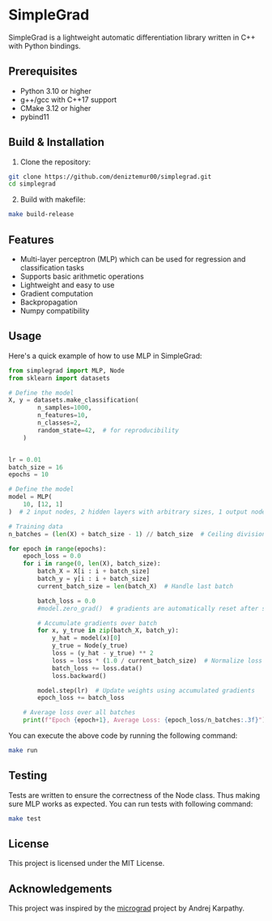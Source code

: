 # SimpleGrad

SimpleGrad is a lightweight automatic differentiation library written in C++ with Python bindings.

## Prerequisites

- Python 3.10 or higher
- g++/gcc with C++17 support
- CMake 3.12 or higher
- pybind11

## Build & Installation

1. Clone the repository:
```bash
git clone https://github.com/deniztemur00/simplegrad.git
cd simplegrad
```
2. Build with makefile:
```bash
make build-release
```
## Features

- Multi-layer perceptron (MLP) which can be used for regression and classification tasks
- Supports basic arithmetic operations
- Lightweight and easy to use
- Gradient computation
- Backpropagation
- Numpy compatibility


## Usage

Here's a quick example of how to use MLP in SimpleGrad:

```python
from simplegrad import MLP, Node
from sklearn import datasets

# Define the model
X, y = datasets.make_classification(
        n_samples=1000,
        n_features=10,
        n_classes=2,
        random_state=42,  # for reproducibility
    )


lr = 0.01
batch_size = 16
epochs = 10

# Define the model
model = MLP(
    10, [12, 1]
)  # 2 input nodes, 2 hidden layers with arbitrary sizes, 1 output node

# Training data
n_batches = (len(X) + batch_size - 1) // batch_size  # Ceiling division

for epoch in range(epochs):
    epoch_loss = 0.0
    for i in range(0, len(X), batch_size):
        batch_X = X[i : i + batch_size]
        batch_y = y[i : i + batch_size]
        current_batch_size = len(batch_X)  # Handle last batch

        batch_loss = 0.0
        #model.zero_grad()  # gradients are automatically reset after step function

        # Accumulate gradients over batch
        for x, y_true in zip(batch_X, batch_y):
            y_hat = model(x)[0]
            y_true = Node(y_true)
            loss = (y_hat - y_true) ** 2
            loss = loss * (1.0 / current_batch_size)  # Normalize loss
            batch_loss += loss.data()
            loss.backward()

        model.step(lr)  # Update weights using accumulated gradients
        epoch_loss += batch_loss

    # Average loss over all batches
    print(f"Epoch {epoch+1}, Average Loss: {epoch_loss/n_batches:.3f}")
```
You can execute the above code by running the following command:
```bash
make run
```

## Testing
Tests are written to ensure the correctness of the Node class. Thus making sure MLP works as expected. You can run tests with following command:
```bash
make test
```
## License

This project is licensed under the MIT License.

## Acknowledgements

This project was inspired by the [micrograd](https://github.com/karpathy/micrograd) project by Andrej Karpathy. 


